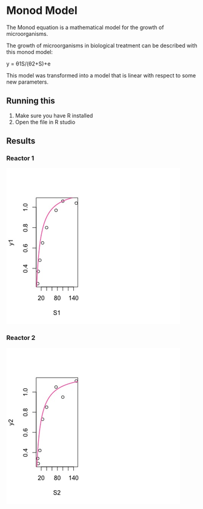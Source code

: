 # Monod Model

The Monod equation is a mathematical model for the growth of microorganisms.

The growth of microorganisms in biological treatment can be described with this monod model:

y = θ1S/(θ2+S)+e


This model was transformed into a model that is linear with respect to some new parameters.

## Running this

1. Make sure you have R installed
2. Open the file in R studio




## Results



### Reactor 1
![Reactor 1](Rplot1.jpeg)



### Reactor 2
![Reactor 2](Rplot2.jpeg)









